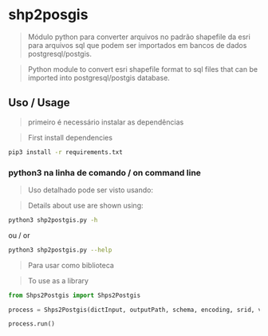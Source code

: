# shp2posgis

> Módulo python para converter arquivos no padrão shapefile da esri para arquivos sql que podem ser importados em bancos de dados postgresql/postgis.

> Python module to convert esri shapefile format to sql files that can be imported into postgresql/postgis database.

## Uso / Usage
> primeiro é necessário instalar as dependências

> First install dependencies

```bash
pip3 install -r requirements.txt
```
### python3 na linha de comando / on command line
> Uso detalhado pode ser visto usando:

> Details about use are shown using:

```bash
python3 shp2postgis.py -h
```
ou / or
```bash
python3 shp2postgis.py --help
```

> Para usar como biblioteca

> To use as a library

```python
from Shps2Postgis import Shps2Postgis

process = Shps2Postgis(dictInput, outputPath, schema, encoding, srid, verbose)

process.run()
```
